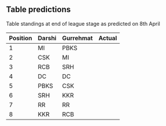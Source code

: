 ## Table predictions

Table standings at end of league stage as predicted on 8th April

| Position | Darshi | Gurrehmat | Actual |
| -------- | ------ | --------- | ------ |
| 1 | MI | PBKS | |
| 2 | CSK | MI | |
| 3 | RCB | SRH | |
| 4 | DC | DC | |
| 5 | PBKS | CSK | |
| 6 | SRH | KKR | |
| 7 | RR | RR | |
| 8 | KKR | RCB | |
